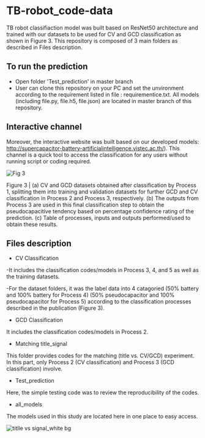# TB-robot_code-data
TB robot classifiaction model was built based on ResNet50 architecture and trained with our datasets to be used for CV and GCD classification as shown in Figure 3. 
This repository is composed of 3 main folders as described in Files description.

## To run the prediction
- Open folder 'Test_prediction' in master branch
- User can clone this repository on your PC and set the unvironment according to the requirement listed in file : requirementice.txt. All models (including file.py, file.h5, file.json) are located in master branch of this repository. 
## Interactive channel
 Moreover, the interactive website was built based on our developed models: http://supercapacitor-battery-artificialintelligence.vistec.ac.th/). This channel is a quick tool to access the classification for any users without running script or coding required.
 
![Fig 3](https://user-images.githubusercontent.com/120438949/208368176-1fccebe0-250b-4e53-b4f6-4fc655d12c06.png)

Figure 3 | (a) CV and GCD datasets obtained after classification by Process 1, splitting them
into training and validation datasets for further GCD and CV classification in Process 2 and
Process 3, respectively. (b) The outputs from Process 3 are used in this final classification step
to obtain the pseudocapacitive tendency based on percentage confidence rating of the
prediction. (c) Table of processes, inputs and outputs performed/used to obtain these results.

## Files description

- CV Classification

-It includes the classification codes/models in Process 3, 4, and 5 as well as the training datasets.

-For the dataset folders, it was the label data into 4 catagoried (50% battery and 100% battery for Process 4) (50% pseudocapacitor and 100% pseudocapacitor for Process 5) according to the classification processes described in the publication (Figure 3).

- GCD Classification

It includes the classification codes/models in Process 2.

- Matching title_signal

This folder provides codes for the matching (title vs. CV/GCD) experiment.
In this part, only Process 2 (CV classification) and Process 3 (GCD classification) involve.

- Test_prediction

Here, the simple testing code was to review the reproducibility of the codes.

- all_models

The models used in this study are located here in one place to easy access.




![titlle vs signal_white bg](https://user-images.githubusercontent.com/120438949/208585406-b72b6385-783f-4aea-a054-3a2ab0ff7135.png)
